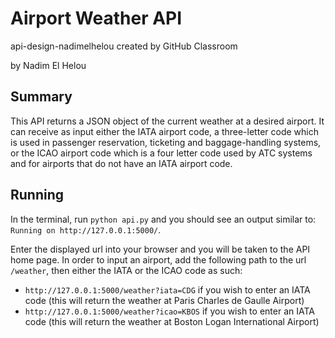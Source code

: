 # Airport Weather API
api-design-nadimelhelou created by GitHub Classroom

by Nadim El Helou

## Summary
This API returns a JSON object of the current weather at a desired airport.
It can receive as input either the IATA airport code, a three-letter code which is used in passenger reservation, ticketing and baggage-handling systems, or the ICAO airport code which is a four letter code used by ATC systems and for airports that do not have an IATA airport code.

## Running
In the terminal, run `python api.py` and you should see an output similar to: `Running on http://127.0.0.1:5000/`.

Enter the displayed url into your browser and you will be taken to the API home page. In order to input an airport, add the following path to the url `/weather`, then either the IATA or the ICAO code as such:
* `http://127.0.0.1:5000/weather?iata=CDG` if you wish to enter an IATA code (this will return the weather at Paris Charles de Gaulle Airport)
* `http://127.0.0.1:5000/weather?icao=KBOS` if you wish to enter an IATA code (this will return the weather at Boston Logan International Airport)
